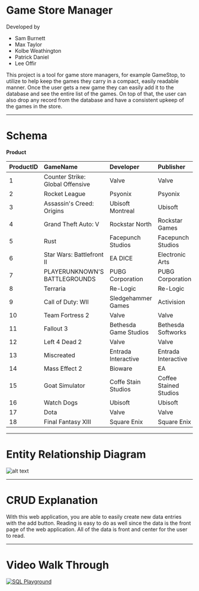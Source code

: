   # Game Store Manager

  Developed by
  - Sam Burnett
  - Max Taylor
  - Kolbe Weathington
  - Patrick Daniel
  - Lee Offir

This project is a tool for game store managers, for example GameStop, to utilize to help keep the games they carry in a compact, easily readable manner. Once the user gets a new game they can easily add it to the database and see the entire list of the games. On top of that, the user can also drop any record from the database and have a consistent upkeep of the games in the store. 

---

# Schema

**Product**

| ProductID      | GameName       | Developer      | Publisher      | ReleaseYear    | Cost           |
| :------------- | :------------- | :------------- | :------------- | :------------- | :------------- |
| 1              | Counter Strike: Global Offensive | Valve         | Valve  | 2012  | 14.99          |   
| 2              | Rocket League  | Psyonix        | Psyonix        | 2015           | 19.99          |
| 3              | Assassin's Creed: Origins | Ubisoft Montreal| Ubisoft| 2017       | 59.99          |
| 4              | Grand Theft Auto: V | Rockstar North | Rockstar Games | 2015      | 29.99          |
| 5              | Rust           | Facepunch Studios |Facepunch Studios | 2013      | 19.99          |
| 6              | Star Wars: Battlefront II | EA DICE | Electronic Arts  | 2017     | 59.99          | 
| 7              | PLAYERUNKNOWN'S BATTLEGROUNDS | PUBG Corporation | PUBG Corporation | 2017 | 29.99 |
| 8              | Terraria       | Re-Logic       | Re-Logic       | 2011           | 9.99           |
| 9              | Call of Duty: WII | Sledgehammer Games | Activision | 2017        | 59.99          |
| 10             | Team Fortress 2| Valve          | Valve          | 2007           | 0.00           |
| 11             | Fallout 3      | Bethesda Game Studios | Bethesda Softworks | 2009| 9.99           |
| 12             | Left 4 Dead 2  | Valve          | Valve          | 2009           | 9.99           |
| 13             | Miscreated     | Entrada Interactive | Entrada Interactive | 2014 | 19.99          |
| 14             | Mass Effect 2  | Bioware        | EA             | 2010           | 19.99          |
| 15             | Goat Simulator | Coffe Stain Studios | Coffee Stained Studios     | 2014 | 9.99    |
| 16             | Watch Dogs     | Ubisoft        | Ubisoft        | 2014           | 29.99          |
| 17             | Dota           | Valve          | Valve          | 2009           | 0.00           |
| 18             | Final Fantasy XIII | Square Enix | Square Enix  | 2009           | 19.99          |

---

# Entity Relationship Diagram
![alt text](https://user-images.githubusercontent.com/15042102/33792584-babd4694-dc69-11e7-9bc5-a6153177b15b.png "ERD Diagram")

---

# CRUD Explanation

With this web application, you are able to easily create new data entries with the add button. Reading is easy to do as well since the data is the front page of the web application. All of the data is front and center for the user to read. 

---

# Video Walk Through

[![SQL Playground](https://azure.microsoft.com/svghandler/sql-database/?width=600&height=315)](http://www.youtube.com/watch?v=dQw4w9WgXcQ)
